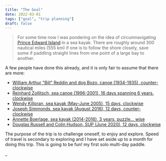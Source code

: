 ```yaml
---
title: "The Goal"
date: 2022-03-01
tags: ["goal", "trip planning"]
draft: false
---
```


> For some time now I was pondering on the idea of circumnavigating [Prince Edward Island](https://www.google.ca/maps/@46.4033276,-62.9856972,8.32z) in a sea kayak. There are roughly around 300 nautical miles (555 km) if one is to follow the shore closely, save some if paddling straight lines from one point of a large bay to another.

A few people have done this already, and it is only fair to assume that there are more:

-   [William Arthur "Bill" Reddin and dog Bozo, canoe (1934-1935), counter-clockwise](https://islandvoices.ca/islandora/object/ivoices%3A318)
-   [Reinhard Zollitsch, sea canoe (1996-2001), 16 days spanning 6 years, clockwise](http://www.zollitschcanoeadventures.com/articles/pei.html)
-   [Wendy Killoran, sea kayak (May-June 2005), 15 days, clockwise](https://glska.com/around-p-e-i-by-kayak/)
-   [Joseph Simmonds, sea kayak (August 2016), 12 days, counter-clockwise](https://www.cbc.ca/news/canada/prince-edward-island/pei-kayak-1.3729504)
-   [Annette Boerlage, sea kayak (2014-2016), 3 years, puzzle... wise](https://fourfeetonadventure.com/)
-   [Douglas Russell and Colin Hudson, SUP (June 2020), 12 days, clockwise](https://atlantic.ctvnews.ca/two-veterans-become-first-to-paddleboard-around-p-e-i-for-injured-soldiers-1.5978679)

The purpose of the trip is to challenge oneself, to enjoy and explore. Speed of travel is secondary to exploring and I have set aside up to a month for doing this trip. This is going to be fun! my first solo multi-day paddle.

\_
